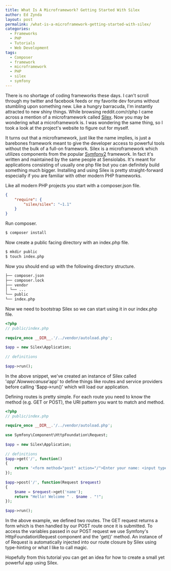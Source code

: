 ```yaml
---
title: What Is A Microframework? Getting Started With Silex
author: Ed Zynda
layout: post
permalink: /what-is-a-microframework-getting-started-with-silex/
categories:
  - Frameworks
  - PHP
  - Tutorials
  - Web Development
tags:
  - Composer
  - framework
  - microframework
  - PHP
  - silex
  - symfony
---
```

There is no shortage of coding frameworks these days. I can't scroll through my twitter and facebook feeds or my favorite dev forums without stumbling upon something new. Like a hungry barracuda, I'm instantly attracted to new shiny things. While browsing reddit.com/r/php I came across a mention of a microframework called <a href="http://silex.sensiolabs.org/" title="Silex" target="_blank">Silex</a>. Now you may be wondering what a microframework is. I was wondering the same thing, so I took a look at the project's website to figure out for myself.

It turns out that a microframework, just like the name implies, is just a barebones framework meant to give the developer access to powerful tools without the bulk of a full-on framework. Silex is a microframework which utilizes components from the popular <a href="http://symfony.com/" title="Symfony2" target="_blank">Symfony2</a> framework. In fact it's written and maintained by the same people at Sensiolabs. It's meant for applications consisting of usually one php file but you can definitely build something much bigger. Installing and using Silex is pretty straight-forward especially if you are familiar with other modern PHP frameworks.

Like all modern PHP projects you start with a composer.json file.

```json 
{
    "require": {
        "silex/silex": "~1.1"
    }
}
```

Run composer.

```bash  
$ composer install  
```

Now create a public facing directory with an index.php file.  

```bash  
$ mkdir public  
$ touch index.php  
```

Now you should end up with the following directory structure.

```bash  
├── composer.json  
├── composer.lock  
├── vendor  
│ └── ...  
└── public  
└── index.php  
```

Now we need to bootstrap Silex so we can start using it in our index.php file.

```php  
<?php
// public/index.php
 
require_once __DIR__.'/../vendor/autoload.php';
 
$app = new Silex\Application;
 
// definitions
 
$app->run();
```

In the above snippet, we've created an instance of Silex called '$app'. Now we can use '$app' to define things like routes and service providers before calling '$app->run()' which will load our application.

Defining routes is pretty simple. For each route you need to know the method (e.g. GET or POST), the URI pattern you want to match and method.

```php  
<?php
// public/index.php
 
require_once __DIR__.'/../vendor/autoload.php';
 
use Symfony\Component\HttpFoundation\Request;
 
$app = new Silex\Application;
 
// definitions
$app->get('/', function()
{
    return '<form method="post" action="/">Enter your name: <input type="text" name="name" /><input type="submit" value="Submit" /></form>';
});
 
$app->post('/', function(Request $request)
{
    $name = $request->get('name');
    return "Hello! Welcome " . $name . "!";
});
 
$app->run();
```

In the above example, we defined two routes. The GET request returns a form which is then handled by our POST route once it is submitted. To access the variables passed in our POST request we use Symfony's HttpFoundation\Request component and the 'get()' method. An instance of of Request is automatically injected into our route closure by Silex using type-hinting or what I like to call magic.

Hopefully from this tutorial you can get an idea for how to create a small yet powerful app using Silex.